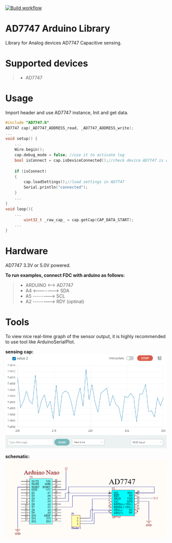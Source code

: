 [![Build workflow](https://img.shields.io/github/actions/workflow/status/DannyRavi/AD7747/c-cpp.yml?style=flat-square)](https://github.com//DannyRavi/AD7747/actions/workflows/c-cpp.yml?query=branch%3Amain)

# AD7747 Arduino Library
Library for Analog devices AD7747 Capacitive sensing.

# Supported devices
>* AD7747

# Usage
Import header and use AD7747 instance, Init and get data.

```cpp
#include "AD7747.h"
AD7747 cap(_AD7747_ADDRESS_read, _AD7747_ADDRESS_write);
...
void setup() {
    ...
    Wire.begin();
    cap.debug_mode = false; //use it to activate log
    bool isConnect = cap.isDeviceConnected();//check device AD7747 is connect?

    if (isConnect)
    {
        cap.loadSettings();//load settings in AD7747
        Serial.println("connected");
    }
    ...
}
void loop(){
    ...
        uint32_t _raw_cap_ = cap.getCap(CAP_DATA_START);
    ...
}
```

# Hardware
AD7747  3.3V  or 5.0V powered.

**To run examples, connect FDC with arduino as follows:**
 >* ARDUINO <--> AD7747 
 >* A4 <-------> SDA
 >* A5 --------> SCL
 >* A2 --------> RDY (optinal)


# Tools
To view nice real-time graph of the sensor output, it is highly recommended to use tool like ArduinoSerialPlot.



**sensing cap:**
![sensing](https://github.com/DannyRavi/AD7747/blob/main/assets/ad77_cap.png  "sensing")

**schematic:**
![schematic](https://github.com/DannyRavi/AD7747/blob/main/assets/ad77_sch.png "schematic")

